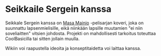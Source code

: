 Seikkaile Sergein kanssa
========================
Seikkale Sergein kanssa on [Masa Mainio](http://fi.wikipedia.org/wiki/Masa_Mainio#Opetuspelit "Wikipediassa") -pelisarjan koveri, joka on suunnattu lapsenmielisille, eikä niinkään lapsille muutamien "ei niin soveliaitten" vitsien johdosta. Projekti on mahdollisesti tarkoitus toteuttaa CoolBasicilla tai sitten jollain muulla.

Wikiin voi raapustella ideoita ja konseptitaidetta voi laittaa kanssa.